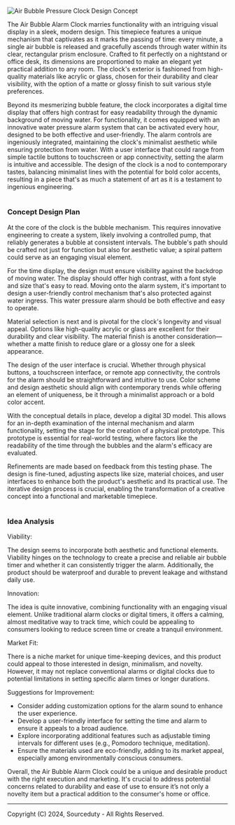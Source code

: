 ![Air Bubble Pressure Clock Design Concept](https://github.com/sourceduty/Air_Bubble_Clock/assets/123030236/b18a54e7-5def-4c5f-ab3e-cd233f33c56f)

The Air Bubble Alarm Clock marries functionality with an intriguing visual display in a sleek, modern design. This timepiece features a unique mechanism that captivates as it marks the passing of time: every minute, a single air bubble is released and gracefully ascends through water within its clear, rectangular prism enclosure. Crafted to fit perfectly on a nightstand or office desk, its dimensions are proportioned to make an elegant yet practical addition to any room. The clock's exterior is fashioned from high-quality materials like acrylic or glass, chosen for their durability and clear visibility, with the option of a matte or glossy finish to suit various style preferences.

Beyond its mesmerizing bubble feature, the clock incorporates a digital time display that offers high contrast for easy readability through the dynamic background of moving water. For functionality, it comes equipped with an innovative water pressure alarm system that can be activated every hour, designed to be both effective and user-friendly. The alarm controls are ingeniously integrated, maintaining the clock's minimalist aesthetic while ensuring protection from water. With a user interface that could range from simple tactile buttons to touchscreen or app connectivity, setting the alarm is intuitive and accessible. The design of the clock is a nod to contemporary tastes, balancing minimalist lines with the potential for bold color accents, resulting in a piece that's as much a statement of art as it is a testament to ingenious engineering.

#
###  Concept Design Plan

At the core of the clock is the bubble mechanism. This requires innovative engineering to create a system, likely involving a controlled pump, that reliably generates a bubble at consistent intervals. The bubble's path should be crafted not just for function but also for aesthetic value; a spiral pattern could serve as an engaging visual element.

For the time display, the design must ensure visibility against the backdrop of moving water. The display should offer high contrast, with a font style and size that's easy to read. Moving onto the alarm system, it's important to design a user-friendly control mechanism that's also protected against water ingress. This water pressure alarm should be both effective and easy to operate.

Material selection is next and is pivotal for the clock's longevity and visual appeal. Options like high-quality acrylic or glass are excellent for their durability and clear visibility. The material finish is another consideration—whether a matte finish to reduce glare or a glossy one for a sleek appearance.

The design of the user interface is crucial. Whether through physical buttons, a touchscreen interface, or remote app connectivity, the controls for the alarm should be straightforward and intuitive to use. Color scheme and design aesthetic should align with contemporary trends while offering an element of uniqueness, be it through a minimalist approach or a bold color accent.

With the conceptual details in place, develop a digital 3D model. This allows for an in-depth examination of the internal mechanism and alarm functionality, setting the stage for the creation of a physical prototype. This prototype is essential for real-world testing, where factors like the readability of the time through the bubbles and the alarm's efficacy are evaluated.

Refinements are made based on feedback from this testing phase. The design is fine-tuned, adjusting aspects like size, material choices, and user interfaces to enhance both the product's aesthetic and its practical use. The iterative design process is crucial, enabling the transformation of a creative concept into a functional and marketable timepiece.

#
### Idea Analysis

Viability:

The design seems to incorporate both aesthetic and functional elements. Viability hinges on the technology to create a precise and reliable air bubble timer and whether it can consistently trigger the alarm. Additionally, the product should be waterproof and durable to prevent leakage and withstand daily use.

Innovation:

The idea is quite innovative, combining functionality with an engaging visual element. Unlike traditional alarm clocks or digital timers, it offers a calming, almost meditative way to track time, which could be appealing to consumers looking to reduce screen time or create a tranquil environment.

Market Fit:

There is a niche market for unique time-keeping devices, and this product could appeal to those interested in design, minimalism, and novelty. However, it may not replace conventional alarms or digital clocks due to potential limitations in setting specific alarm times or longer durations.

Suggestions for Improvement:

- Consider adding customization options for the alarm sound to enhance the user experience.
- Develop a user-friendly interface for setting the time and alarm to ensure it appeals to a broad audience.
- Explore incorporating additional features such as adjustable timing intervals for different uses (e.g., Pomodoro technique, meditation).
- Ensure the materials used are eco-friendly, adding to its market appeal, especially among environmentally conscious consumers.

Overall, the Air Bubble Alarm Clock could be a unique and desirable product with the right execution and marketing. It's crucial to address potential concerns related to durability and ease of use to ensure it’s not only a novelty item but a practical addition to the consumer's home or office.

***
Copyright (C) 2024, Sourceduty - All Rights Reserved.
